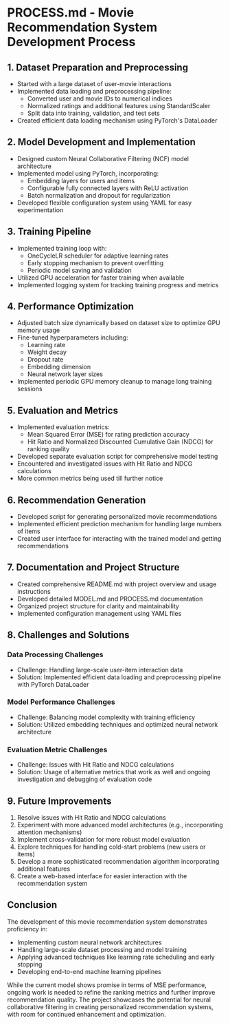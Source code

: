 # PROCESS.md - Movie Recommendation System Development Process

## 1. Dataset Preparation and Preprocessing

- Started with a large dataset of user-movie interactions
- Implemented data loading and preprocessing pipeline:
  - Converted user and movie IDs to numerical indices
  - Normalized ratings and additional features using StandardScaler
  - Split data into training, validation, and test sets
- Created efficient data loading mechanism using PyTorch's DataLoader

## 2. Model Development and Implementation

- Designed custom Neural Collaborative Filtering (NCF) model architecture
- Implemented model using PyTorch, incorporating:
  - Embedding layers for users and items
  - Configurable fully connected layers with ReLU activation
  - Batch normalization and dropout for regularization
- Developed flexible configuration system using YAML for easy experimentation

## 3. Training Pipeline

- Implemented training loop with:
  - OneCycleLR scheduler for adaptive learning rates
  - Early stopping mechanism to prevent overfitting
  - Periodic model saving and validation
- Utilized GPU acceleration for faster training when available
- Implemented logging system for tracking training progress and metrics

## 4. Performance Optimization

- Adjusted batch size dynamically based on dataset size to optimize GPU memory usage
- Fine-tuned hyperparameters including:
  - Learning rate
  - Weight decay
  - Dropout rate
  - Embedding dimension
  - Neural network layer sizes
- Implemented periodic GPU memory cleanup to manage long training sessions

## 5. Evaluation and Metrics

- Implemented evaluation metrics:
  - Mean Squared Error (MSE) for rating prediction accuracy
  - Hit Ratio and Normalized Discounted Cumulative Gain (NDCG) for ranking quality
- Developed separate evaluation script for comprehensive model testing
- Encountered and investigated issues with Hit Ratio and NDCG calculations
- More common metrics being used till further notice

## 6. Recommendation Generation

- Developed script for generating personalized movie recommendations
- Implemented efficient prediction mechanism for handling large numbers of items
- Created user interface for interacting with the trained model and getting recommendations

## 7. Documentation and Project Structure

- Created comprehensive README.md with project overview and usage instructions
- Developed detailed MODEL.md and PROCESS.md documentation
- Organized project structure for clarity and maintainability
- Implemented configuration management using YAML files

## 8. Challenges and Solutions

### Data Processing Challenges
- Challenge: Handling large-scale user-item interaction data
- Solution: Implemented efficient data loading and preprocessing pipeline with PyTorch DataLoader

### Model Performance Challenges
- Challenge: Balancing model complexity with training efficiency
- Solution: Utilized embedding techniques and optimized neural network architecture

### Evaluation Metric Challenges
- Challenge: Issues with Hit Ratio and NDCG calculations
- Solution: Usage of alternative metrics that work as well and ongoing investigation and debugging of evaluation code

## 9. Future Improvements

1. Resolve issues with Hit Ratio and NDCG calculations
2. Experiment with more advanced model architectures (e.g., incorporating attention mechanisms)
3. Implement cross-validation for more robust model evaluation
4. Explore techniques for handling cold-start problems (new users or items)
5. Develop a more sophisticated recommendation algorithm incorporating additional features
6. Create a web-based interface for easier interaction with the recommendation system

## Conclusion

The development of this movie recommendation system demonstrates proficiency in:
- Implementing custom neural network architectures
- Handling large-scale dataset processing and model training
- Applying advanced techniques like learning rate scheduling and early stopping
- Developing end-to-end machine learning pipelines

While the current model shows promise in terms of MSE performance, ongoing work is needed to refine the ranking metrics and further improve recommendation quality. The project showcases the potential for neural collaborative filtering in creating personalized recommendation systems, with room for continued enhancement and optimization.

